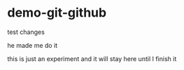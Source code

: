 # demo-git-github

test changes

he made me do it

this is just an experiment and it will stay here until I finish it